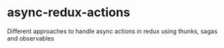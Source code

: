 # async-redux-actions
Different approaches to handle async actions in redux using thunks, sagas and observables
